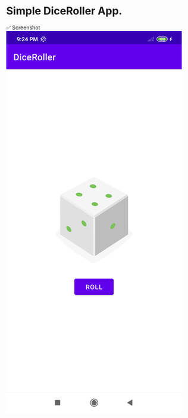 # Simple DiceRoller App.
✅ Screenshot
![enter image description here](https://raw.githubusercontent.com/ilyasKerbal/DiceRoller/main/screenshots/Screenshot_20220316_212503.png)